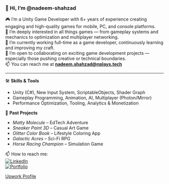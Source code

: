 ### 👋 Hi, I’m @nadeem-shahzad

🎮 I’m a Unity Game Developer with 6+ years of experience creating engaging and high-quality games for mobile, PC, and console platforms.  
👀 I’m deeply interested in all things games — from gameplay systems and mechanics to optimization and multiplayer networking.  
🌱 I’m currently working full-time as a game developer, continuously learning and improving my craft.  
💞️ I’m open to collaborating on exciting game development projects — especially those pushing creative or technical boundaries.  
📫 You can reach me at **nadeem.shahzad@nplays.tech**

---

🛠 **Skills & Tools**  
- Unity (C#), New Input System, ScriptableObjects, Shader Graph  
- Gameplay Programming, Animation, AI, Multiplayer (Photon/Mirror)  
- Performance Optimization, Tooling, Analytics & Monetization

📌 **Past Projects**  
- *Matty Molecule* – EdTech Adventure  
- *Sneaker Paint 3D* – Casual Art Game  
- *Glitter Color Book* – Lifestyle Coloring App  
- *Galactic Acres* – Sci-Fi RPG  
- *Horse Racing Champion* – Simulation Game

📫 How to reach me:  
[![LinkedIn](https://img.shields.io/badge/LinkedIn-Profile-blue?logo=linkedin)](https://linkedin.com/in/nadeem-shahzad-271637136)  
[![Portfolio](https://img.shields.io/badge/Portfolio-Website-green)](https://nadeem-shahzad.site)


 [Upwork Profile](https://www.upwork.com/freelancers/nadeemshahzad)


<!---
nadeem-shahzad/nadeem-shahzad is a ✨ special ✨ repository because its `README.md` (this file) appears on your GitHub profile.
You can click the Preview link to take a look at your changes.
--->

